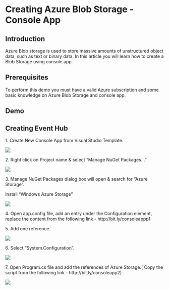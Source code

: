 <h1>Creating Azure Blob Storage - Console App </h1>

<h2>Introduction</h2>
<p>Azure Blob storage is used to store massive amounts of unstructured object data, such as text or binary data. In this article you will learn how to create a Blob Storage using console app.</p>

<h2>Prerequisites</h2>
<p>To perform this demo you must have a valid Azure subscription and some basic knowledge on Azure Blob Storage and console app. </p>

<h2>Demo</h2>
<h2>Creating Event Hub</h2>
<p>1. Create New Console App from Visual Studio Template.</p>
<img src="https://codesizzlergit.blob.core.windows.net/az203-3-005/1.png"/>
<p>2. Right click on Project name & select “Manage NuGet Packages…”</p>
<img src="https://codesizzlergit.blob.core.windows.net/az203-3-005/2.png"/>
<p>3. Manage NuGet Packages dialog box will open & search for “Azure Storage”.</p>
	<p>Install “Windows Azure Storage”</p>
<img src="https://codesizzlergit.blob.core.windows.net/az203-3-005/3.png"/>
<p>4. Open app.config file, add an entry under the Configuration element, replace the content from the following link - http://bit.ly/consoleappp1</p>

<p>5. Add one reference.</p>
<img src="https://codesizzlergit.blob.core.windows.net/az203-3-005/4.png"/>
<p>6. Select “System.Configuration”.</p>
<img src="https://codesizzlergit.blob.core.windows.net/az203-3-005/5.png"/>
<p>7. Open Program.cs file and add the references of Azure Storage.( Copy the script from the following link - http://bit.ly/consoleapp2)</p>
<img src="https://codesizzlergit.blob.core.windows.net/az203-3-005/6.png"/>
